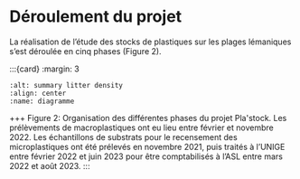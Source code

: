 # Déroulement du projet

La réalisation de l’étude des stocks de plastiques sur les plages lémaniques s’est déroulée en cinq phases (Figure 2).

:::{card} 
:margin: 3

```{image} resources/images/diagramme.jpg
:alt: summary litter density
:align: center
:name: diagramme
```

+++
Figure 2: Organisation des différentes phases du projet Pla'stock. Les prélèvements de macroplastiques ont eu lieu entre février et novembre 2022. Les échantillons de substrats pour le recensement des microplastiques ont été prélevés en novembre 2021, puis traités à l’UNIGE entre février 2022 et juin 2023 pour être comptabilisés à l’ASL entre mars 2022 et août 2023.
:::